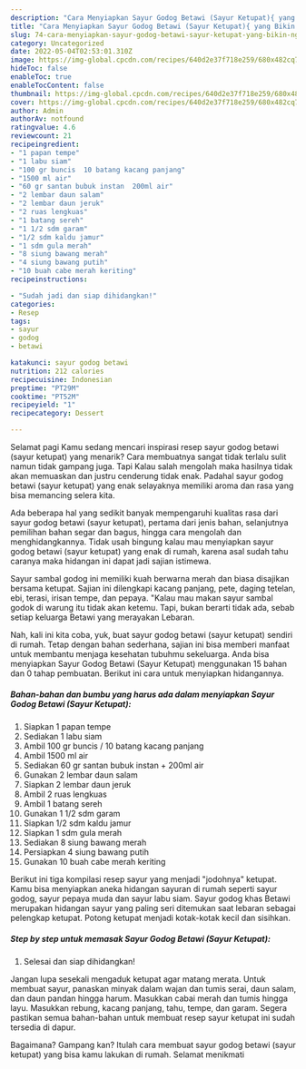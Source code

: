 ```yaml
---
description: "Cara Menyiapkan Sayur Godog Betawi (Sayur Ketupat){ yang Bikin Ngiler,  Menu Buat lebaran"
title: "Cara Menyiapkan Sayur Godog Betawi (Sayur Ketupat){ yang Bikin Ngiler,  Menu Buat lebaran"
slug: 74-cara-menyiapkan-sayur-godog-betawi-sayur-ketupat-yang-bikin-ngiler-menu-buat-lebaran
category: Uncategorized
date: 2022-05-04T02:53:01.310Z
image: https://img-global.cpcdn.com/recipes/640d2e37f718e259/680x482cq70/sayur-godog-betawi-sayur-ketupat-foto-resep-utama.jpg
hideToc: false
enableToc: true
enableTocContent: false
thumbnail: https://img-global.cpcdn.com/recipes/640d2e37f718e259/680x482cq70/sayur-godog-betawi-sayur-ketupat-foto-resep-utama.jpg
cover: https://img-global.cpcdn.com/recipes/640d2e37f718e259/680x482cq70/sayur-godog-betawi-sayur-ketupat-foto-resep-utama.jpg
author: Admin
authorAv: notfound
ratingvalue: 4.6
reviewcount: 21
recipeingredient:
- "1 papan tempe"
- "1 labu siam"
- "100 gr buncis  10 batang kacang panjang"
- "1500 ml air"
- "60 gr santan bubuk instan  200ml air"
- "2 lembar daun salam"
- "2 lembar daun jeruk"
- "2 ruas lengkuas"
- "1 batang sereh"
- "1 1/2 sdm garam"
- "1/2 sdm kaldu jamur"
- "1 sdm gula merah"
- "8 siung bawang merah"
- "4 siung bawang putih"
- "10 buah cabe merah keriting"
recipeinstructions:

- "Sudah jadi dan siap dihidangkan!"
categories:
- Resep
tags:
- sayur
- godog
- betawi

katakunci: sayur godog betawi 
nutrition: 212 calories
recipecuisine: Indonesian
preptime: "PT29M"
cooktime: "PT52M"
recipeyield: "1"
recipecategory: Dessert

---
```



Selamat pagi Kamu sedang mencari inspirasi resep sayur godog betawi (sayur ketupat) yang menarik? Cara membuatnya sangat tidak terlalu sulit namun tidak gampang juga. Tapi Kalau salah mengolah maka hasilnya tidak akan memuaskan dan justru cenderung tidak enak. Padahal sayur godog betawi (sayur ketupat) yang enak selayaknya memiliki aroma dan rasa yang bisa memancing selera kita.


Ada beberapa hal yang sedikit banyak mempengaruhi kualitas rasa dari sayur godog betawi (sayur ketupat), pertama dari jenis bahan, selanjutnya pemilihan bahan segar dan bagus, hingga cara mengolah dan menghidangkannya. Tidak usah bingung kalau mau menyiapkan sayur godog betawi (sayur ketupat) yang enak di rumah, karena asal sudah tahu caranya maka hidangan ini dapat jadi sajian istimewa.

Sayur sambal godog ini memiliki kuah berwarna merah dan biasa disajikan bersama ketupat. Sajian ini dilengkapi kacang panjang, pete, daging tetelan, ebi, terasi, irisan tempe, dan pepaya. &#34;Kalau mau makan sayur sambal godok di warung itu tidak akan ketemu. Tapi, bukan berarti tidak ada, sebab setiap keluarga Betawi yang merayakan Lebaran.


Nah, kali ini kita coba, yuk, buat sayur godog betawi (sayur ketupat) sendiri di rumah. Tetap dengan bahan sederhana, sajian ini bisa memberi manfaat untuk membantu menjaga kesehatan tubuhmu sekeluarga. Anda bisa menyiapkan Sayur Godog Betawi (Sayur Ketupat) menggunakan 15 bahan dan 0 tahap pembuatan. Berikut ini cara untuk menyiapkan hidangannya.

<!--inarticleads1-->

##### Bahan-bahan dan bumbu yang harus ada dalam menyiapkan Sayur Godog Betawi (Sayur Ketupat):

1. Siapkan 1 papan tempe
1. Sediakan 1 labu siam
1. Ambil 100 gr buncis / 10 batang kacang panjang
1. Ambil 1500 ml air
1. Sediakan 60 gr santan bubuk instan + 200ml air
1. Gunakan 2 lembar daun salam
1. Siapkan 2 lembar daun jeruk
1. Ambil 2 ruas lengkuas
1. Ambil 1 batang sereh
1. Gunakan 1 1/2 sdm garam
1. Siapkan 1/2 sdm kaldu jamur
1. Siapkan 1 sdm gula merah
1. Sediakan 8 siung bawang merah
1. Persiapkan 4 siung bawang putih
1. Gunakan 10 buah cabe merah keriting


Berikut ini tiga kompilasi resep sayur yang menjadi &#34;jodohnya&#34; ketupat. Kamu bisa menyiapkan aneka hidangan sayuran di rumah seperti sayur godog, sayur pepaya muda dan sayur labu siam. Sayur godog khas Betawi merupakan hidangan sayur yang paling seri ditemukan saat lebaran sebagai pelengkap ketupat. Potong ketupat menjadi kotak-kotak kecil dan sisihkan. 

<!--inarticleads2-->

##### Step by step untuk memasak Sayur Godog Betawi (Sayur Ketupat):


1. Selesai dan siap dihidangkan!

Jangan lupa sesekali mengaduk ketupat agar matang merata. Untuk membuat sayur, panaskan minyak dalam wajan dan tumis serai, daun salam, dan daun pandan hingga harum. Masukkan cabai merah dan tumis hingga layu. Masukkan rebung, kacang panjang, tahu, tempe, dan garam. Segera pastikan semua bahan-bahan untuk membuat resep sayur ketupat ini sudah tersedia di dapur. 

Bagaimana? Gampang kan? Itulah cara membuat sayur godog betawi (sayur ketupat) yang bisa kamu lakukan di rumah. Selamat menikmati
